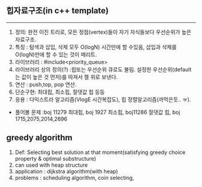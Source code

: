 ## 힙자료구조(in c++ template)
---

1. 정의: 완전 이진 트리로, 모든 정점(vertex)들이 자기 자식들보다 우선순위가 높은 자료구조.
1.  특징 : 탐색과 삽입, 삭제 모두 O(logN) 시간만에 할 수있음, 삽입과 삭제를 O(logN)만에 할 수 있는 것이 메리트.
1. 라이브러리 : #include<priority_queue>
1. 라이브러리 상의 정의(?) :힙또는 우선순위 큐로도 불림. 설정한 우선순위(default는 값이 높은 것 먼저)를 따져서 젤 위로 보낸다.
1. 연산 : push,top, pop 연산.
1. 단순구현: 최대힙, 최소힙, 절댓값 힙 등등
1. 응용 : 다익스트라 알고리즘(VlogE 시간복잡도), 힙 정렬알고리즘(까먹은듯.. ㅠ).

- 풀어볼 문제 :boj 11279 최대힙, boj 1927 최소힙, boj11286 절댓값 힙, boj 1715,2075,2014,2696

## greedy algorithm

1. Def: Selecting best solution at that moment(satisfying greedy choice property & optimal substructure)
1. can used with heap structure
1. application : dijkstra algorithm(with heap)
1. problems : scheduling algorithm, coin selecting, 